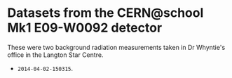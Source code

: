 Datasets from the CERN@school Mk1 E09-W0092 detector
====================================================

These were two background radiation measurements taken in
Dr Whyntie's office in the Langton Star Centre.

* `2014-04-02-150315`.
